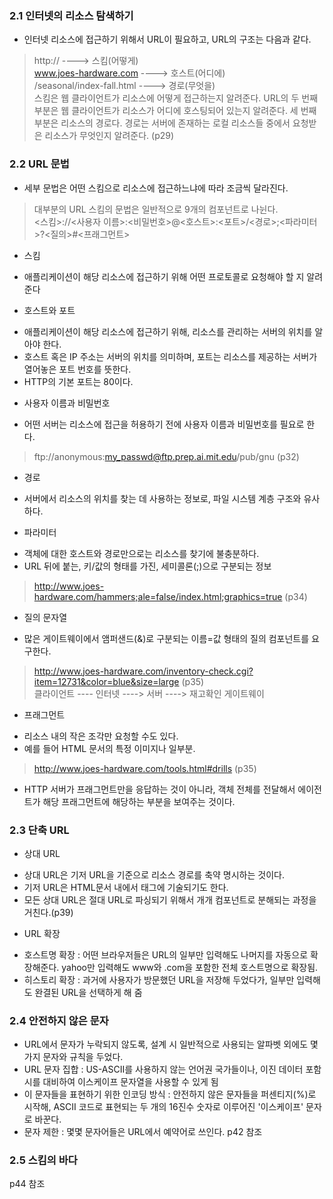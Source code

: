 ### 2.1 인터넷의 리소스 탐색하기
- 인터넷 리소스에 접근하기 위해서 URL이 필요하고, URL의 구조는 다음과 같다.
> http:// ----> 스킴(어떻게)<br>www.joes-hardware.com ----> 호스트(어디에)<br>/seasonal/index-fall.html ----> 경로(무엇을)<br>
> 스킴은 웹 클라이언트가 리소스에 어떻게 접근하는지 알려준다.
> URL의 두 번째 부분은 웹 클라이언트가 리소스가 어디에 호스팅되어 있는지 알려준다.
> 세 번째 부분은 리소스의 경로다. 경로는 서버에 존재하는 로컬 리소스들 중에서 요청받은 리소스가 무엇인지 알려준다. (p29)

### 2.2 URL 문법
- 세부 문법은 어떤 스킴으로 리소스에 접근하느냐에 따라 조금씩 달라진다.
> 대부분의 URL 스킴의 문법은 일반적으로 9개의 컴포넌트로 나뉜다.<br>
> <스킴>://<사용자 이름>:<비밀번호>@<호스트>:<포트>/<경로>;<파라미터>?<질의>#<프래그먼트>

* 스킴 
-  애플리케이션이 해당 리소스에 접근하기 위해 어떤 프로토콜로 요청해야 할 지 알려준다

* 호스트와 포트
- 애플리케이션이 해당 리소스에 접근하기 위해, 리소스를 관리하는 서버의 위치를 알아야 한다.
- 호스트 혹은 IP 주소는 서버의 위치를 의미하며, 포트는 리소스를 제공하는 서버가 열어놓은 포트 번호를 뜻한다.
- HTTP의 기본 포트는 80이다.

* 사용자 이름과 비밀번호
- 어떤 서버는 리소스에 접근을 허용하기 전에 사용자 이름과 비밀번호를 필요로 한다.
> ftp://anonymous:my_passwd@ftp.prep.ai.mit.edu/pub/gnu (p32)

* 경로
- 서버에서 리소스의 위치를 찾는 데 사용하는 정보로, 파일 시스템 계층 구조와 유사하다.

* 파라미터
- 객체에 대한 호스트와 경로만으로는 리소스를 찾기에 불충분하다.
- URL 뒤에 붙는, 키/값의 형태를 가진, 세미콜론(;)으로 구분되는 정보
> http://www.joes-hardware.com/hammers;ale=false/index.html;graphics=true (p34)

* 질의 문자열
- 많은 게이트웨이에서 앰퍼샌드(&)로 구분되는 이름=값 형태의 질의 컴포넌트를 요구한다.
> http://www.joes-hardware.com/inventory-check.cgi?item=12731&color=blue&size=large (p35) <br> 
> 클라이언트 ---- 인터넷 ----> 서버 ----> 재고확인 게이트웨이

* 프래그먼트
- 리소스 내의 작은 조각만 요청할 수도 있다.
- 예를 들어 HTML 문서의 특정 이미지나 일부분.
> http://www.joes-hardware.com/tools.html#drills (p35) <br>
- HTTP 서버가 프래그먼트만을 응답하는 것이 아니라, 객체 전체를 전달해서 에이전트가 해당 프래그먼트에 해당하는 부분을 보여주는 것이다.

### 2.3 단축 URL
* 상대 URL
- 상대 URL은 기저 URL을 기준으로 리소스 경로를 축약 명시하는 것이다.
- 기저 URL은 HTML문서 내에서 <base> 태그에 기술되기도 한다.
- 모든 상대 URL은 절대 URL로 파싱되기 위해서 개개 컴포넌트로 분해되는 과정을 거친다.(p39)

* URL 확장
- 호스트명 확장 : 어떤 브라우저들은 URL의 일부만 입력해도 나머지를 자동으로 확장해준다. yahoo만 입력해도 www와 .com을 포함한 전체 호스트명으로 확장됨.
- 히스토리 확장 : 과거에 사용자가 방문했던 URL을 저장해 두었다가, 일부만 입력해도 완결된 URL을 선택하게 해 줌

### 2.4 안전하지 않은 문자
- URL에서 문자가 누락되지 않도록, 설계 시 일반적으로 사용되는 알파벳 외에도 몇 가지 문자와 규칙을 두었다.
- URL 문자 집합 : US-ASCII를 사용하지 않는 언어권 국가들이나, 이진 데이터 포함 시를 대비하여 이스케이프 문자열을 사용할 수 있게 됨
- 이 문자들을 표현하기 위한 인코딩 방식 : 안전하지 않은 문자들을 퍼센티지(%)로 시작해, ASCII 코드로 표현되는 두 개의 16진수 숫자로 이루어진 '이스케이프' 문자로 바꾼다.
- 문자 제한 : 몇몇 문자어들은 URL에서 예약어로 쓰인다. p42 참조

### 2.5 스킴의 바다
p44 참조
